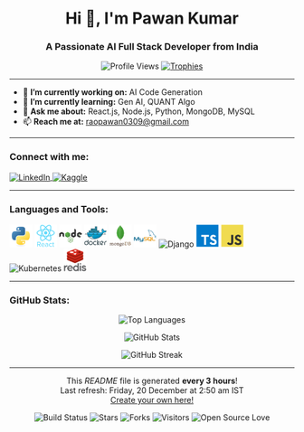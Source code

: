 <h1 align="center">Hi 👋, I'm Pawan Kumar</h1>
<h3 align="center">A Passionate AI Full Stack Developer from India</h3>

<p align="center"> 
  <img src="https://komarev.com/ghpvc/?username=itmepowen&label=Profile%20views&color=0e75b6&style=flat" alt="Profile Views" />
  <a href="https://github.com/ryo-ma/github-profile-trophy">
    <img src="https://github-profile-trophy.vercel.app/?username=itmepowen&margin-w=15&margin-h=15" alt="Trophies" />
  </a>
</p>

---

- 🔭 **I’m currently working on:** AI Code Generation  
- 🌱 **I’m currently learning:** Gen AI, QUANT Algo  
- 💬 **Ask me about:** React.js, Node.js, Python, MongoDB, MySQL  
- 📫 **Reach me at:** [raopawan0309@gmail.com](mailto:raopawan0309@gmail.com)  

---

<h3 align="left">Connect with me:</h3>
<p align="left">
  <a href="https://linkedin.com/in/pawan-kumar-fullstack-developer/" target="blank">
    <img align="center" src="https://img.icons8.com/color/48/000000/linkedin.png" alt="LinkedIn"/>
  </a>
  <a href="https://kaggle.com/pk24262425" target="blank">
    <img align="center" src="https://img.icons8.com/ios-filled/50/000000/kaggle.png" alt="Kaggle"/>
  </a>
</p>

---

<h3 align="left">Languages and Tools:</h3>
<p align="left">
  <img src="https://raw.githubusercontent.com/devicons/devicon/master/icons/python/python-original.svg" alt="Python" width="40" height="40"/>
  <img src="https://raw.githubusercontent.com/devicons/devicon/master/icons/react/react-original-wordmark.svg" alt="React" width="40" height="40"/>
  <img src="https://raw.githubusercontent.com/devicons/devicon/master/icons/nodejs/nodejs-original-wordmark.svg" alt="Node.js" width="40" height="40"/>
  <img src="https://raw.githubusercontent.com/devicons/devicon/master/icons/docker/docker-original-wordmark.svg" alt="Docker" width="40" height="40"/>
  <img src="https://raw.githubusercontent.com/devicons/devicon/master/icons/mongodb/mongodb-original-wordmark.svg" alt="MongoDB" width="40" height="40"/>
  <img src="https://raw.githubusercontent.com/devicons/devicon/master/icons/mysql/mysql-original-wordmark.svg" alt="MySQL" width="40" height="40"/>
  <img src="https://cdn.worldvectorlogo.com/logos/django.svg" alt="Django" width="40" height="40"/>
  <img src="https://raw.githubusercontent.com/devicons/devicon/master/icons/typescript/typescript-original.svg" alt="TypeScript" width="40" height="40"/>
  <img src="https://raw.githubusercontent.com/devicons/devicon/master/icons/javascript/javascript-original.svg" alt="JavaScript" width="40" height="40"/>
  <img src="https://www.vectorlogo.zone/logos/kubernetes/kubernetes-icon.svg" alt="Kubernetes" width="40" height="40"/>
  <img src="https://raw.githubusercontent.com/devicons/devicon/master/icons/redis/redis-original-wordmark.svg" alt="Redis" width="40" height="40"/>
</p>

---

<h3 align="left">GitHub Stats:</h3>
<p align="center">
  <img src="https://github-readme-stats.vercel.app/api/top-langs/?username=itmepowen&layout=compact&theme=radical" alt="Top Languages"/>
</p>
<p align="center">
  <img src="https://github-readme-stats.vercel.app/api?username=itmepowen&show_icons=true&theme=radical" alt="GitHub Stats"/>
</p>
<p align="center">
  <img src="https://github-readme-streak-stats.herokuapp.com/?user=itmepowen&theme=radical" alt="GitHub Streak"/>
</p>

---
<div width="100%" align="center">
  <p align="center">
    This <i>README</i> file is generated <b>every 3 hours</b>!</br>Last refresh: Friday, 20 December at 2:50 am IST
    <br />
    <a href="https://medium.com/@th.guibert/how-to-create-a-self-updating-readme-md-for-your-github-profile-f8b05744ca91">Create your own here!</a>
  </p>
  <p align="center">
    <img  height="25" alt="Build Status" src="https://github.com/itmepowen/itmepowen/actions/workflows/main.yaml/badge.svg?branch=main"/>
    <img  height="25" alt="Stars" src="https://img.shields.io/github/stars/itmepowen/itmepowen?style=flat&labelColor=343b41"/>
    <img  height="25" alt="Forks" src="https://img.shields.io/github/forks/itmepowen/itmepowen?style=flat&labelColor=343b41"/>
    <img  height="25" alt="Visitors" src="https://visitcount.itsvg.in/api?id=itmepowen&icon=0&color=0"/>
    <img  height="25" alt="Open Source Love" src="https://badges.frapsoft.com/os/v2/open-source.svg?v=103"/>
  </p>
</div>
